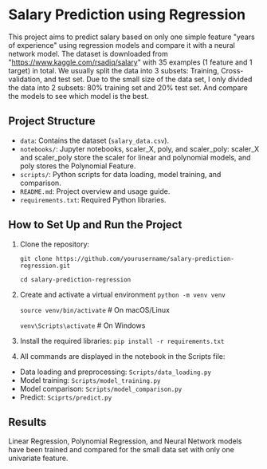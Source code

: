 # Salary Prediction using Regression

This project aims to predict salary based on only one simple feature "years of experience" using regression models and compare it with a neural network model. The dataset is downloaded from "https://www.kaggle.com/rsadiq/salary" with 35 examples (1 feature and 1 target) in total. We usually split the data into 3 subsets: Training, Cross-validation, and test set. Due to the small size of the data set, I only divided the data into 2 subsets: 80% training set and 20% test set. And compare the models to see which model is the best.

## Project Structure

- `data`: Contains the dataset (`salary_data.csv`).
- `notebooks/`: Jupyter notebooks, scaler_X, poly, and scaler_poly: scaler_X and scaler_poly store the scaler for linear and polynomial models, and poly stores the Polynomial Feature.
- `scripts/`: Python scripts for data loading, model training, and comparison.
- `README.md`: Project overview and usage guide.
- `requirements.txt`: Required Python libraries.

## How to Set Up and Run the Project
1. Clone the repository:

   `git clone https://github.com/yourusername/salary-prediction-regression.git`
   
   `cd salary-prediction-regression`
   
3. Create and activate a virtual environment
   `python -m venv venv`

   `source venv/bin/activate`    # On macOS/Linux
  
   `venv\Scripts\activate`       # On Windows
 
4. Install the required libraries:
   `pip install -r requirements.txt`

5. All commands are displayed in the notebook in the Scripts file:
- Data loading and preprocessing: `Scripts/data_loading.py`
- Model training: `Scripts/model_training.py`
- Model comparison: `Scripts/model_comparison.py`
- Predict: `Sciprts/predict.py`

## Results
Linear Regression, Polynomial Regression, and Neural Network models have been trained and compared for the small data set with only one univariate feature.
